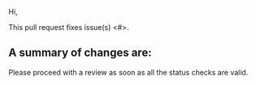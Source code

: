 Hi,

This pull request fixes issue(s) <#>.

A summary of changes are:
-
 
Please proceed with a review as soon as all the status checks are valid.
